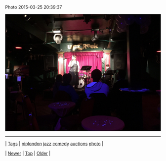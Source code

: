 <!--
title: Photo 2015-03-25 20
date: 2020-06-28T15:27:00.073Z
tags: piplondon, jazz, comedy, auctions, photo
-->


Photo 2015-03-25 20:39:37

![](114607178244-0.jpg)

<!--BOTTOM-POST-NAVIGATION-->
---

| [Tags](tags.md) | [piplondon](tag-piplondon.md) [jazz](tag-jazz.md) [comedy](tag-comedy.md) [auctions](tag-auctions.md) [photo](tag-photo.md) |

| [Newer](114607145132.md) | [Top](index.md) | [Older](114612871424.md) |